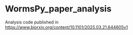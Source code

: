 # WormsPy_paper_analysis
Analysis code published in https://www.biorxiv.org/content/10.1101/2025.03.21.644605v1
